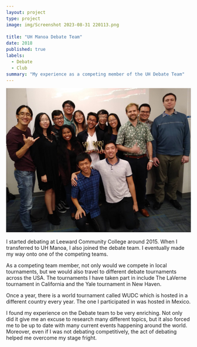 ```yaml
---
layout: project
type: project
image: img/Screenshot 2023-08-31 220113.png

title: "UH Manoa Debate Team"
date: 2018
published: true
labels:
  - Debate
  - Club
summary: "My experience as a competing member of the UH Debate Team"
---
```


<img class="img-fluid" src="img/Screenshot 2023-08-31 214939.png">

I started debating at Leeward Community College around 2015. When I transferred to UH Manoa, I also joined the debate team. I eventually made my way onto one of the 
competing teams.

As a competing team member, not only would we compete in local tournaments, but we would also travel to different debate tournaments across the USA.
The tournaments I have taken part in include The LaVerne tournament in California and the Yale tournament in New Haven.

Once a year, there is a world tournament called WUDC which is hosted in a different country every year. The one I participated in was hosted in Mexico. 

I found my experience on the Debate team to be very enriching. Not only did it give me an excuse to research many different topics, but it also forced me to be up to date with many current events happening around the world. Moreover, even if I was not debating competitively, the act of debating helped me overcome my stage fright.
